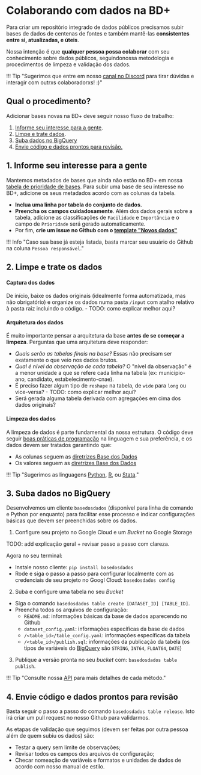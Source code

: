 # Colaborando com dados na BD+

Para criar um repositório integrado de dados públicos precisamos subir
bases de dados de centenas de fontes e também mantê-las **consistentes
entre si, atualizadas, e úteis**.

Nossa intenção é que **qualquer pessoa possa colaborar** com seu
conhecimento sobre dados públicos, seguindonossa metodologia e
procedimentos de limpeza e validação dos dados.

!!! Tip "Sugerimos que entre em nosso [canal no Discord](https://discord.gg/T2nbPNty) para tirar dúvidas e interagir com outrxs colaboradorxs! :)"

## Qual o procedimento?

Adicionar bases novas na BD+ deve seguir nosso fluxo de trabalho:

1. [Informe seu interesse para a gente](#1-informe-seu-interesse-para-a-gente).
3. [Limpe e trate dados](#2-limpe-e-trate-os-dados).
3. [Suba dados no BigQuery](#3-suba-dados-no-bigquery)
4. [Envie código e dados prontos para revisão.](#4-envie-codigo-e-dados-prontos-para-revisao) 

## 1. Informe seu interesse para a gente

Mantemos metadados de bases que ainda não estão no BD+ em nossa
[tabela de prioridade de bases](https://docs.google.com/spreadsheets/d/1jnmmG4V6Ugh_-lhVSMIVu_EaL05y1dX9Y0YW8G8e_Wo/edit?usp=sharing).
Para subir uma base de seu interesse no BD+, adicione os seus metadados
acordo com as colunas da tabela.

- **Inclua uma linha por tabela do conjunto de dados.**
- **Preencha os campos cuidadosamente**. Além dos dados gerais sobre a
  tabela, adicione as classificações de `Facilidade` e `Importância` e o
  campo de `Prioridade` será gerado automaticamente.
- Por fim, **crie um issue no Github com o [template "Novos dados"](https://github.com/basedosdados/mais/issues/new?assignees=&labels=data&template=br_novos_dados.md&title=Base%3A+%3Cadd+nome%2C+ex%3A+Censo+Escolar+INEP%3E)**

!!! Info "Caso sua base já esteja listada, basta marcar seu usuário do Github na coluna `Pessoa responsável`."

## 2. Limpe e trate os dados

#### Captura dos dados
De início, baixe os dados originais (idealmente forma automatizada, mas
não obrigatório) e organize os dados numa pasta `/input` com atalho relativo à
pasta raiz incluindo o código. - TODO: como explicar melhor aqui?

#### Arquitetura dos dados

É muito importante pensar a arquitetura da base **antes de se começar a
limpeza**. Perguntas que uma arquitetura deve responder:

- *Quais serão as tabelas finais na base?* Essas não precisam ser exatamente o que veio nos dados brutos.
- *Qual é nível da observação de cada tabela?* O "nível da observação" é
  a menor unidade a que se refere cada linha na tabela (ex: municipio-ano, candidato,
  estabelecimento-cnae).
- É preciso fazer algum tipo de `reshape` na tabela, de `wide` para
  `long` ou vice-versa? - TODO: como explicar melhor aqui?
- Será gerada alguma tabela derivada com agregações em cima dos dados originais?

#### Limpeza dos dados

A limpeza de dados é parte fundamental da nossa estrutura. O código deve seguir [boas práticas de
programação](https://en.wikipedia.org/wiki/Best_coding_practices) na
linguagem e sua preferência, e os dados devem ser tratados garantindo
que:

- As colunas seguem as [diretrizes Base dos Dados](/style_namind_columns)
- Os valores seguem as [diretrizes Base dos Dados](/style_data)

!!! Tip "Sugerimos as linguagens [Python](https://www.python.org/), [R](https://www.r-project.org/), ou [Stata](https://www.stata.com/)."


## 3. Suba dados no BigQuery

Desenvolvemos um cliente `basedosdados` (disponível para linha de
comando e Python por enquanto) para facilitar esse processo e indicar
configurações básicas que devem ser preenchidas sobre os dados.

1. Configure seu projeto no Google Cloud e um _Bucket_ no Google Storage

TODO: add explicação geral + revisar passo a passo com clareza.

Agora no seu terminal:
- Instale nosso cliente: `pip install basedosdados`
- Rode e siga o passo a passo para configurar localmente com as
  credenciais de seu projeto no Googl Cloud: `basedosdados config`

2. Suba e configure uma tabela no seu _Bucket_

- Siga o comando `basedosdados table create [DATASET_ID] [TABLE_ID]`.
- Preencha todos os arquivos de configuração:
    - `README.md`: informações básicas da base de dados aparecendo no Github
    - `dataset_config.yaml`: informações específicas da base de dados
    - `/<table_id>/table_config.yaml`: informações específicas da tabela
    - `/<table_id>/publish.sql`: informações da publicação da tabela (os
      tipos de variáveis do
      [BigQuery](https://cloud.google.com/bigquery/docs/reference/standard-sql/data-types)
      são `STRING`, `INT64`, `FLOAT64`, `DATE`)

3. Publique a versão pronta no seu _bucket_ com: `basedosdados table
   publish`.

!!! Tip "Consulte nossa [API](/cli_reference_api) para mais detalhes de cada método."

## 4. Envie código e dados prontos para revisão

Basta seguir o passo a passo do comando `basedosdados table release`.
Isto irá criar um pull request no nosso Github para validarmos.

As etapas de validação que seguimos (devem ser feitas por outra pessoa
além de quem subiu os dados) são:

- Testar a query sem limite de observações;
- Revisar todos os campos dos arquivos de configuração;
- Checar nomeação de variáveis e formatos e unidades de dados de acordo com nosso manual de estilo.
